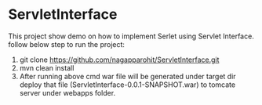 # ServletInterface
This project show demo on how to implement Serlet using Servlet Interface. follow below step to run the project:
1. git clone https://github.com/nagapparohit/ServletInterface.git
2. mvn clean install
3. After running above cmd war file will be generated under target dir deploy that file (ServletInterface-0.0.1-SNAPSHOT.war) to tomcate server under webapps folder.
